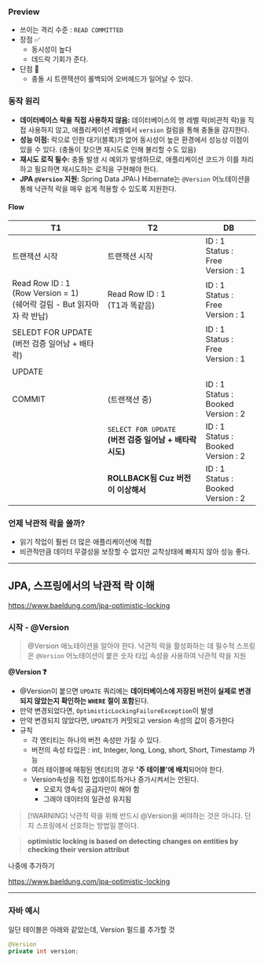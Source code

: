 

### Preview 
- 쓰이는 격리 수준 : `READ COMMITTED`
- 장점 ✅
	- 동시성이 높다
	- 데드락 기회가 준다.
- 단점 💢
	- 충돌 시 트랜잭션이 롤백되어 오버헤드가 일어날 수 있다.


### 동작 원리 
- **데이터베이스 락을 직접 사용하지 않음:** 데이터베이스의 행 레벨 락(비관적 락)을 직접 사용하지 않고, 애플리케이션 레벨에서 `version` 컬럼을 통해 충돌을 감지한다.
- **성능 이점:** 락으로 인한 대기(블록)가 없어 동시성이 높은 환경에서 성능상 이점이 있을 수 있다. (충돌이 잦으면 재시도로 인해 불리할 수도 있음)
- **재시도 로직 필수:** 충돌 발생 시 예외가 발생하므로, 애플리케이션 코드가 이를 처리하고 필요하면 재시도하는 로직을 구현해야 한다.
- **JPA `@Version` 지원:** Spring Data JPA나 Hibernate는 `@Version` 어노테이션을 통해 낙관적 락을 매우 쉽게 적용할 수 있도록 지원한다.

#### Flow

| T1                                                               | T2                                              | DB                                       |
| ---------------------------------------------------------------- | ----------------------------------------------- | ---------------------------------------- |
| 트랜잭션 시작                                                          | 트랜잭션 시작                                         | ID : 1<br>Status : Free<br>Version : 1   |
| Read Row ID : 1<br>(Row Version = 1)<br>(쉐어락 걸림 - But 읽자마자 락 반납) | Read Row ID : 1<br>(T1과 똑같음)                    | ID : 1<br>Status : Free<br>Version : 1   |
| SELEDT FOR UPDATE<br>(버전 검증 일어남 + 배타락)                           |                                                 | ID : 1<br>Status : Free<br>Version : 1   |
| UPDATE                                                           |                                                 |                                          |
| COMMIT                                                           | (트랜잭션 중)                                        | ID : 1<br>Status : Booked<br>Version : 2 |
|                                                                  | `SELECT FOR UPDATE`<br>**(버전 검증 일어남 + 배타락 시도)** | ID : 1<br>Status : Booked<br>Version : 2 |
|                                                                  | **ROLLBACK됨 Cuz 버전이 이상해서**                      | ID : 1<br>Status : Booked<br>Version : 2 |


### 언제 낙관적 락을 쓸까?
- 읽기 작업이 훨씬 더 많은 애플리케이션에 적합 
- 비관적만큼 데이터 무결성을 보장할 수 없지만 교착상태에 빠지지 않아 성능 좋다.


---


## JPA, 스프링에서의 낙관적 락 이해 
https://www.baeldung.com/jpa-optimistic-locking
### 시작 - @Version
> @Version 애노테이션을 알아야 한다.
> 낙관적 락을 활성화하는 데 필수적 
> 스프링은 `@Version` 어노테이션이 붙은 숫자 타입 속성을 사용하여 낙관적 락을 지원

**@Version ❓**
- @Version이 붙으면 `UPDATE` 쿼리에는 **데이터베이스에 저장된 버전이 실제로 변경되지 않았는지 확인하는 `WHERE` 절이 포함**된다.
- 만약 변경되었다면, `OptimisticLockingFailureException`이 발생
- 만약 변경되지 않았다면, `UPDATE`가 커밋되고 version 속성의 값이 증가한다
- 규칙
	- 각 엔티티는 하나의 버전 속성만 가질 수 있다.
	- 버전의 속성 타입은 : int, Integer, long, Long, short, Short, Timestamp 가능 
	- 여러 테이블에 매핑된 엔티티의 경우 **'주 테이블'에 배치**되어야 한다.
	- Version속성을 직접 업데이트하거나 증가시켜서는 안된다.
		- 오로지 영속성 공급자만이 해야 함
		- 그래야 데이터의 일관성 유지됨 

> [!WARNING] 낙관적 락을 위해 반드시 @Version을 써야하는 것은 아니다.
> 단지 스프링에서 선호하는 방법일 뿐이다.


> **optimistic locking is based on detecting changes on entities by checking their version attribut**



나중에 추가하기 

https://www.baeldung.com/jpa-optimistic-locking


---
### 자바 예시

일단 테이블은 아래와 같았는데, Version 필드를 추가할 것 

```java
@Version
private int version;
```